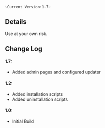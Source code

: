 `~Current Version:1.7~`

Details
---
Use at your own risk.

Change Log
---
#### 1.7:
* Added admin pages and configured updater
#### 1.2:
* Added installation scripts
* Added uninstallation scripts
#### 1.0:
* Initial Build